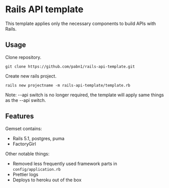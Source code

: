 # Rails API template

This template applies only the necessary components to build APIs with Rails.

## Usage

Clone repository.
```
git clone https://github.com/pabn1/rails-api-template.git
```

Create new rails project.
```
rails new projectname -m rails-api-template/template.rb
```

Note: --api switch is no longer required, the template will apply same things as the --api switch.

## Features

Gemset contains:
* Rails 5.1, postgres, puma
* FactoryGirl

Other notable things:
* Removed less frequently used framework parts in `config/application.rb`
* Prettier logs
* Deploys to heroku out of the box
